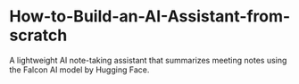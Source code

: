 # How-to-Build-an-AI-Assistant-from-scratch
A lightweight AI note-taking assistant that summarizes meeting notes using the Falcon AI model by Hugging Face.
